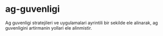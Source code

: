 # ag-guvenligi
Ag guvenligi stratejileri ve uygulamalari ayrintili bir sekilde ele alinarak, ag guvenligini artirmanin yollari ele alinmistir.
